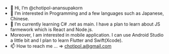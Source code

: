 - 👋 Hi, I’m @chotipol-anansupakorn
- 👀 I’m interested in Programming and a few languages such as Japanese, Chinese. 
- 🌱 I’m currently learning C# .net as main. I have a plan to learn about JS farmework which is React and Node.js.
- Moreover, I am interested in mobile application. I can use Android Studio a little bit and I plan to learn Flutter and Swift(Xcode).
- 📫 How to reach me ... => chotipol.a@gmail.com

<!---
chotipol-anansupakorn/chotipol-anansupakorn is a ✨ special ✨ repository because its `README.md` (this file) appears on your GitHub profile.
You can click the Preview link to take a look at your changes.
--->
